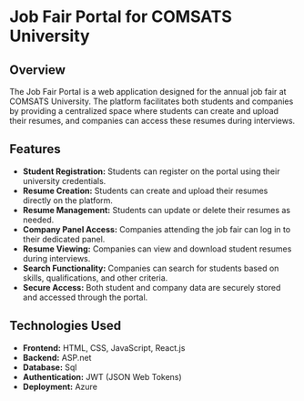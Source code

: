 # Job Fair Portal for COMSATS University

## Overview

The Job Fair Portal is a web application designed for the annual job fair at COMSATS University. The platform facilitates both students and companies by providing a centralized space where students can create and upload their resumes, and companies can access these resumes during interviews.

## Features

- **Student Registration:** Students can register on the portal using their university credentials.
- **Resume Creation:** Students can create and upload their resumes directly on the platform.
- **Resume Management:** Students can update or delete their resumes as needed.
- **Company Panel Access:** Companies attending the job fair can log in to their dedicated panel.
- **Resume Viewing:** Companies can view and download student resumes during interviews.
- **Search Functionality:** Companies can search for students based on skills, qualifications, and other criteria.
- **Secure Access:** Both student and company data are securely stored and accessed through the portal.

## Technologies Used

- **Frontend:** HTML, CSS, JavaScript, React.js
- **Backend:** ASP.net
- **Database:** Sql
- **Authentication:** JWT (JSON Web Tokens)
- **Deployment:** Azure